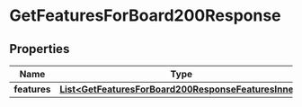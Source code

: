 

# GetFeaturesForBoard200Response


## Properties

| Name | Type | Description | Notes |
|------------ | ------------- | ------------- | -------------|
|**features** | [**List&lt;GetFeaturesForBoard200ResponseFeaturesInner&gt;**](GetFeaturesForBoard200ResponseFeaturesInner.md) |  |  [optional] |



